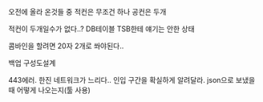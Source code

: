 오전에 올라 온것들 중 
적컨은 무조건 하나
공컨은 두개

적컨이 두개일수가 없다..?
DB테이블 TSB한테 얘기는 안한 상태

콤바인을 할려면 20자 2개로 쏴야된다..

백업 구성도설계

443에러. 한진 네트워크가 느리다..
인입 구간을 확실하게 알려달라.
json으로 보냈을때 어떻게 나오는지(툴 사용)

